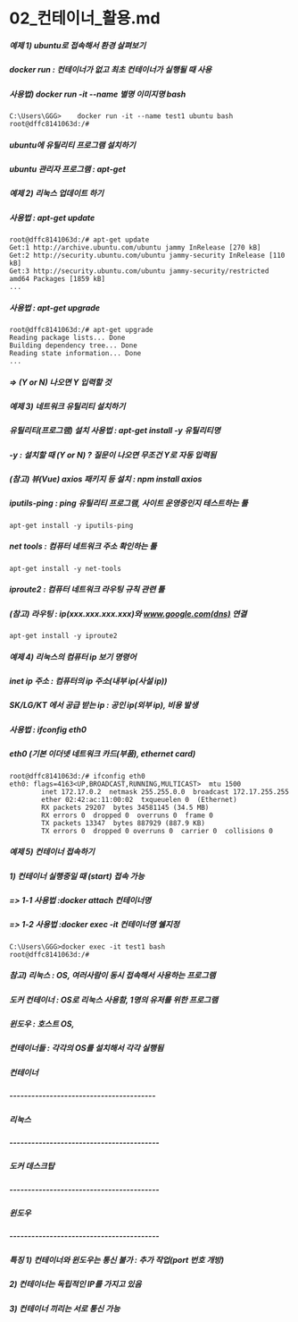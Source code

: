 # 02_컨테이너_활용.md
##### 예제 1) ubuntu로 접속해서 환경 살펴보기
##### docker run : 컨테이너가 없고 최초 컨테이너가 실행될 때 사용
##### 사용법) docker run -it --name 별명 이미지명 bash
    C:\Users\GGG>    docker run -it --name test1 ubuntu bash
    root@dffc8141063d:/#

##### ubuntu에 유틸리티 프로그램 설치하기
##### ubuntu 관리자 프로그램 : apt-get
##### 예제 2) 리눅스 업데이트 하기
##### 사용법 : apt-get update
    root@dffc8141063d:/# apt-get update
    Get:1 http://archive.ubuntu.com/ubuntu jammy InRelease [270 kB]
    Get:2 http://security.ubuntu.com/ubuntu jammy-security InRelease [110 kB]
    Get:3 http://security.ubuntu.com/ubuntu jammy-security/restricted amd64 Packages [1859 kB]
    ...
##### 사용법 : apt-get upgrade
    root@dffc8141063d:/# apt-get upgrade
    Reading package lists... Done
    Building dependency tree... Done
    Reading state information... Done
    ...
##### => (Y or N) 나오면 Y 입력할 것

##### 예제 3) 네트워크 유틸리티 설치하기
##### 유틸리티(프로그램) 설치 사용법 : apt-get install -y 유틸리티명
##### -y : 설치할 때 (Y or N) ? 질문이 나오면 무조건 Y로 자동 입력됨
##### (참고) 뷰(Vue) axios 패키지 등 설치 : npm install axios
##### iputils-ping : ping 유틸리티 프로그램, 사이트 운영중인지 테스트하는 툴
    apt-get install -y iputils-ping
##### net tools : 컴퓨터 네트워크 주소 확인하는 툴
    apt-get install -y net-tools
##### iproute2 : 컴퓨터 네트워크 라우팅 규칙 관련 툴
##### (참고) 라우팅 : ip(xxx.xxx.xxx.xxx)와 www.google.com(dns) 연결
    apt-get install -y iproute2

##### 예제 4) 리눅스의 컴퓨터 ip 보기 명령어
##### inet ip 주소 : 컴퓨터의 ip 주소(내부 ip(사설 ip))
##### SK/LG/KT 에서 공급 받는 ip : 공인 ip(외부 ip), 비용 발생
##### 사용법 : ifconfig eth0
##### eth0 (기본 이더넷 네트워크 카드(부품), ethernet card)
    root@dffc8141063d:/# ifconfig eth0
    eth0: flags=4163<UP,BROADCAST,RUNNING,MULTICAST>  mtu 1500
            inet 172.17.0.2  netmask 255.255.0.0  broadcast 172.17.255.255
            ether 02:42:ac:11:00:02  txqueuelen 0  (Ethernet)
            RX packets 29207  bytes 34581145 (34.5 MB)
            RX errors 0  dropped 0  overruns 0  frame 0
            TX packets 13347  bytes 887929 (887.9 KB)
            TX errors 0  dropped 0 overruns 0  carrier 0  collisions 0

##### 예제 5) 컨테이너 접속하기
##### 1) 컨테이너 실행중일 때 (start) 접속 가능
##### => 1-1 사용법 :docker attach 컨테이너명
##### => 1-2 사용법 :docker exec -it 컨테이너명 쉘지정
    C:\Users\GGG>docker exec -it test1 bash
    root@dffc8141063d:/#

##### 참고) 리눅스  : OS, 여러사람이 동시 접속해서 사용하는 프로그램
##### 도커 컨테이너 : OS로 리눅스 사용함, 1명의 유저를 위한 프로그램

##### 윈도우 : 호스트 OS, 
##### 컨테이너들 : 각각의 OS를 설치해서 각각 실행됨

#####                 컨테이너
#####   ----------------------------------------
#####                  리눅스 
#####   -----------------------------------------
#####               도커 데스크탑
#####   -----------------------------------------
#####                  윈도우
#####   -----------------------------------------

##### 특징 1) 컨테이너와 윈도우는 통신 불가 : 추가 작업(port 번호 개방)
#####      2) 컨테이너는 독립적인 IP를 가지고 있음
#####      3) 컨테이너 끼리는 서로 통신 가능